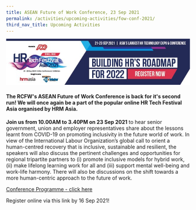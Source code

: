 ```yaml
---
title: ASEAN Future of Work Conference, 23 Sep 2021
permalink: /activities/upcoming-activities/fow-conf-2021/
third_nav_title: Upcoming Activities
---
```

![Alt text for image on Isomer site](/images/HR%20Tech%20Festival%20Asia%202021.png)

#### The RCFW's ASEAN Future of Work Conference is back for it's second run! We will once again be a part of the popular online HR Tech Festival Asia organised by HRM Asia. 

**Join us from 10.00AM to 3.40PM on 23 Sep 2021** to hear senior government, union and employer representatives share about the lessons learnt from COVID-19 on promoting inclusivity in the future world of work. In view of the International Labour Organization’s global call to orient a human-centred recovery that is inclusive, sustainable and resilient, the speakers will also discuss the pertinent challenges and opportunities for regional tripartite partners to (i) promote inclusive models for hybrid work, (ii) make lifelong learning work for all and (iii) support mental well-being and work-life harmony. There will also be discussions on the shift towards a more human-centric approach to the future of work. 

[Conference Programme - click here](/files/ASEAN%20Future%20of%20Work%20Conference%202021%20Provisional%20Programme.pdf)

Register online via this link by 16 Sep 2021! 